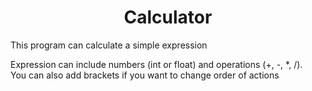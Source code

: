 <h1 align="center">Calculator</h1>
<p>This program can calculate a simple expression</p>
<p>Expression can include numbers (int or float) and operations (+, -, *, /).<br> You can also add brackets if you want to change order of actions</p>
